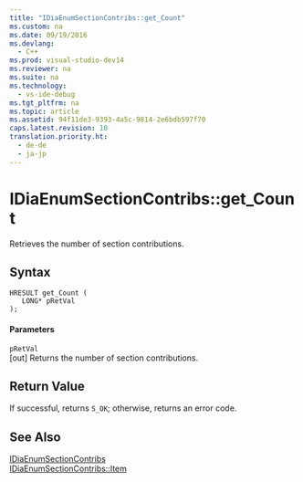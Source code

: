 ```yaml
---
title: "IDiaEnumSectionContribs::get_Count"
ms.custom: na
ms.date: 09/19/2016
ms.devlang: 
  - C++
ms.prod: visual-studio-dev14
ms.reviewer: na
ms.suite: na
ms.technology: 
  - vs-ide-debug
ms.tgt_pltfrm: na
ms.topic: article
ms.assetid: 94f11de3-9393-4a5c-9814-2e6bdb597f70
caps.latest.revision: 10
translation.priority.ht: 
  - de-de
  - ja-jp
---
```

# IDiaEnumSectionContribs::get_Count
Retrieves the number of section contributions.  
  
## Syntax  
  
```cpp#  
HRESULT get_Count (   
   LONG* pRetVal  
);  
```  
  
#### Parameters  
 `pRetVal`  
 [out] Returns the number of section contributions.  
  
## Return Value  
 If successful, returns `S_OK`; otherwise, returns an error code.  
  
## See Also  
 [IDiaEnumSectionContribs](../vs140/IDiaEnumSectionContribs.md)   
 [IDiaEnumSectionContribs::Item](../vs140/IDiaEnumSectionContribs--Item.md)